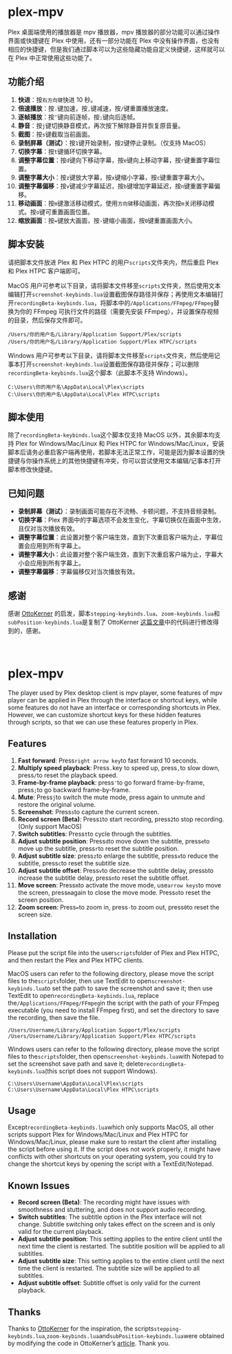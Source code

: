 # plex-mpv
Plex 桌面端使用的播放器是 mpv 播放器，mpv 播放器的部分功能可以通过操作界面或快捷键在 Plex 中使用，还有一部分功能在 Plex 中没有操作界面，也没有相应的快捷键，但是我们通过脚本可以为这些隐藏功能自定义快捷键，这样就可以在 Plex 中正常使用这些功能了。


## 功能介绍

01. **快进**：按`右方向键`快进 10 秒。
02. **倍速播放**：按`.`键加速，按`,`键减速，按`/`键重置播放速度。
03. **逐帧播放**：按`’`键向前逐帧，按`;`键向后逐帧。
04. **静音**：按`j`键切换静音模式，再次按下解除静音并恢复原音量。
05. **截图**：按`s`键截取当前画面。
06. **录制屏幕（测试）**：按`1`键开始录制，按`2`键停止录制。（仅支持 MacOS）
07. **切换字幕**：按`t`键循环切换字幕。
08. **调整字幕位置**：按`d`键向下移动字幕，按`e`键向上移动字幕，按`r`键重置字幕位置。
09. **调整字幕大小**：按`z`键放大字幕，按`x`键缩小字幕，按`c`键重置字幕大小。
10. **调整字幕偏移**：按`v`键减少字幕延迟，按`b`键增加字幕延迟，按`n`键重置字幕偏移。
11. **移动画面**：按`m`键激活移动模式，使用`方向键`移动画面，再次按`m`关闭移动模式。按`o`键可重置画面位置。
12. **缩放画面**：按`=`键放大画面，按`-`键缩小画面，按`0`键重置画面大小。


## 脚本安装

请把脚本文件放进 Plex 和 Plex HTPC 的用户`scripts`文件夹内，然后重启 Plex 和 Plex HTPC 客户端即可。

MacOS 用户可参考以下目录，请将脚本文件移至`scripts`文件夹，然后使用文本编辑打开`screenshot-keybinds.lua`设置截图保存路径并保存；再使用文本编辑打开`recordingBeta-keybinds.lua`，将脚本中的`/Applications/FFmpeg/FFmpeg`替换为你的 FFmpeg 可执行文件的路径（需要先安装 FFmpeg），并设置保存视频的目录，然后保存文件即可。
```
/Users/你的用户名/Library/Application Support/Plex/scripts
/Users/你的用户名/Library/Application Support/Plex HTPC/scripts
```
Windows 用户可参考以下目录，请将脚本文件移至`scripts`文件夹，然后使用记事本打开`screenshot-keybinds.lua`设置截图保存路径并保存；可以删除`recordingBeta-keybinds.lua`这个脚本（此脚本不支持 Windows）。
```
C:\Users\你的用户名\AppData\Local\Plex\scripts
C:\Users\你的用户名\AppData\Local\Plex HTPC\scripts
```
## 脚本使用

除了`recordingBeta-keybinds.lua`这个脚本仅支持 MacOS 以外，其余脚本均支持 Plex for Windows/Mac/Linux 和 Plex HTPC for Windows/Mac/Linux，安装脚本后请务必重启客户端再使用，若脚本无法正常工作，可能是因为脚本设置的快捷键与你操作系统上的其他快捷键有冲突，你可以尝试使用文本编辑/记事本打开脚本修改快捷键。


## 已知问题

- **录制屏幕（测试）**：录制画面可能存在不流畅、卡顿问题，不支持音频录制。
- **切换字幕**：Plex 界面中的字幕选项不会发生变化，字幕切换仅在画面中生效，且仅对当次播放有效。
- **调整字幕位置**：此设置对整个客户端生效，直到下次重启客户端为止，字幕位置会应用到所有字幕上。
- **调整字幕大小**：此设置对整个客户端生效，直到下次重启客户端为止，字幕大小会应用到所有字幕上。
- **调整字幕偏移**：字幕偏移仅对当次播放有效。


## 感谢

感谢 [OttoKerner](https://forums.plex.tv/u/OttoKerner) 的启发，脚本`stepping-keybinds.lua`、`zoom-keybinds.lua`和`subPosition-keybinds.lua`是复制了 OttoKerner [这篇文章](https://forums.plex.tv/t/use-mpv-features-which-are-not-exposed-in-plex-for-windows-mac-linux-and-plex-htpc/830025/1)中的代码进行修改得到的，感谢。

　

# plex-mpv
The player used by Plex desktop client is mpv player, some features of mpv player can be applied in Plex through the interface or shortcut keys, while some features do not have an interface or corresponding shortcuts in Plex. However, we can customize shortcut keys for these hidden features through scripts, so that we can use these features properly in Plex.


## Features

01. **Fast forward**: Press`right arrow key`to fast forward 10 seconds.
02. **Multiply speed playback**: Press`.`key to speed up, press`,`to slow down, press`/`to reset the playback speed.
03. **Frame-by-frame playback**: press`'`to go forward frame-by-frame, press`;`to go backward frame-by-frame.
04. **Mute**: Press`j`to switch the mute mode, press again to unmute and restore the original volume.
05. **Screenshot**: Press`s`to capture the current screen.
06. **Record screen (Beta)**: Press`1`to start recording, press`2`to stop recording. (Only support MacOS)
07. **Switch subtitles**: Press`t`to cycle through the subtitles.
08. **Adjust subtitle position**: Press`d`to move down the subtitle, press`e`to move up the subtitle, press`r`to reset the subtitle position.
09. **Adjust subtitle size**: press`z`to enlarge the subtitle, press`x`to reduce the subtitle, press`c`to reset the subtitle size.
10. **Adjust subtitle offset**: Press`v`to decrease the subtitle delay, press`b`to increase the subtitle delay, press`n`to reset the subtitle offset.
11. **Move screen**: Press`m`to activate the move mode, use`arrow keys`to move the screen, press`m`again to close the move mode. Press`o`to reset the screen position.
12. **Zoom screen**: Press`=`to zoom in, press`-`to zoom out, press`0`to reset the screen size.


## Installation

Please put the script file into the user`scripts`folder of Plex and Plex HTPC, and then restart the Plex and Plex HTPC clients.

MacOS users can refer to the following directory, please move the script files to the`scripts`folder, then use TextEdit to open`screenshot-keybinds.lua`to set the path to save the screenshot and save it; then use TextEdit to open`recordingBeta-keybinds.lua`, replace the`/Applications/FFmpeg/FFmpeg`in the script with the path of your FFmpeg executable (you need to install FFmpeg first), and set the directory to save the recording, then save the file.
```
/Users/Username/Library/Application Support/Plex/scripts
/Users/Username/Library/Application Support/Plex HTPC/scripts
```
Windows users can refer to the following directory, please move the script files to the`scripts`folder, then open`screenshot-keybinds.lua`with Notepad to set the screenshot save path and save it; delete`recordingBeta-keybinds.lua`(this script does not support Windows).
```
C:\Users\Username\AppData\Local\Plex\scripts
C:\Users\Username\AppData\Local\Plex HTPC\scripts
```
## Usage

Except`recordingBeta-keybinds.lua`which only supports MacOS, all other scripts support Plex for Windows/Mac/Linux and Plex HTPC for Windows/Mac/Linux, please make sure to restart the client after installing the script before using it. If the script does not work properly, it might have conflicts with other shortcuts on your operating system, you could try to change the shortcut keys by opening the script with a TextEdit/Notepad.


## Known Issues

- **Record screen (Beta)**: The recording might have issues with smoothness and stuttering, and does not support audio recording.
- **Switch subtitles**: The subtitle option in the Plex interface will not change. Subtitle switching only takes effect on the screen and is only valid for the current playback.
- **Adjust subtitle position**: This setting applies to the entire client until the next time the client is restarted. The subtitle position will be applied to all subtitles.
- **Adjust subtitle size**: This setting applies to the entire client until the next time the client is restarted. The subtitle size will be applied to all subtitles.
- **Adjust subtitle offset**: Subtitle offset is only valid for the current playback.


## Thanks

Thanks to [OttoKerner](https://forums.plex.tv/u/OttoKerner) for the inspiration, the scripts`stepping-keybinds.lua`,`zoom-keybinds.lua`and`subPosition-keybinds.lua`were obtained by modifying the code in OttoKerner’s [article](https://forums.plex.tv/t/use-mpv-features-which-are-not-exposed-in-plex-for-windows-mac-linux-and-plex-htpc/830025/1). Thank you.

